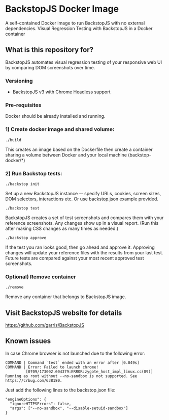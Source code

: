 # BackstopJS Docker Image #

A self-contained Docker image to run BackstopJS with no external dependencies.
Visual Regression Testing with BackstopJS in a Docker container

## What is this repository for? ##

BackstopJS automates visual regression testing of your responsive web UI by comparing DOM screenshots over time.

### Versioning

* BackstopJS v3 with Chrome Headless support


### Pre-requisites ###

Docker should be already installed and running.


### 1) Create docker image and shared volume:

```
./build
```

This creates an image based on the Dockerfile then create a container sharing a volume between Docker and your local machine (backstop-docker/*)

### 2) Run Backstop tests:

```
./backstop init
```
Set up a new BackstopJS instance -- specify URLs, cookies, screen sizes, DOM selectors, interactions etc.
Or use backstop.json example provided.

```
./backstop test
```
BackstopJS creates a set of test screenshots and compares them with your reference screenshots. Any changes show up in a visual report. (Run this after making CSS changes as many times as needed.)

```
./backstop approve
```
If the test you ran looks good, then go ahead and approve it. Approving changes will update your reference files with the results from your last test. Future tests are compared against your most recent approved test screenshots.

### Optional) Remove container

```
./remove
```

Remove any container that belongs to BackstopJS image.

## Visit BackstopJS website for details
https://github.com/garris/BackstopJS

## Known issues
In case Chrome browser is not launched due to the following error:

```
COMMAND | Command `test` ended with an error after [0.049s]
COMMAND | Error: Failed to launch chrome!
         [0709/173002.604379:ERROR:zygote_host_impl_linux.cc(89)] Running as root without --no-sandbox is not supported. See https://crbug.com/638180.
```

Just add the following lines to the backstop.json file:

```
"engineOptions": {
  "ignoreHTTPSErrors": false,
  "args": ["--no-sandbox", "--disable-setuid-sandbox"]
}
```